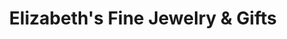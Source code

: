 ---
title: "Elizabeth's Fine Jewelry & Gifts"
url: /millerton/elizabeths-fine-jewelry-und-gifts/
shop: Andenken
---